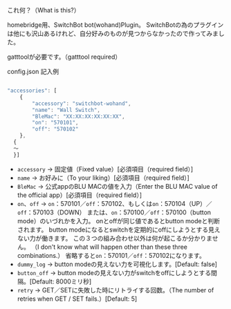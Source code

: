 これ何？（What is this?）

homebridge用、SwitchBot bot(wohand)Plugin。
SwitchBotの為のプラグインは他にも沢山あるけれど、自分好みのものが見つからなかったので作ってみました。

gatttoolが必要です。（gatttool required）

config.json 記入例
```js

"accessories": [
    {
        "accessory": "switchbot-wohand",
        "name": "Wall Switch",
        "BleMac": "XX:XX:XX:XX:XX:XX",
        "on": "570101",
        "off": "570102"
    },
  {
  ～
  }]
```

* `accessory` → 固定値（Fixed value）[必須項目（required field）]
* `name` → お好みに（To your liking）[必須項目（required field）]
* `BleMac` → 公式appのBLU MACの値を入力（Enter the BLU MAC value of the official app）[必須項目（required field）]
* `on`、`off` → `on`：570101／`off`：570102、もしくは`on`：570104（UP）／`off`：570103（DOWN）
または、`on`：570100／`off`：570100（button mode）のいづれかを入力。
onとoffが同じ値であるとbutton modeと判断されます。
button modeになるとswitchを定期的にoffにしようとする見えない力が働きます。
この３つの組み合わせ以外は何が起こるか分かりません。
（I don't know what will happen other than these three combinations.）
省略すると`on`：570101／`off`：570102になります。
* `dummy_log` → button modeの見えない力を可視化します。[Default: false]
* `button_off` → button modeの見えない力がswitchをoffにしようとする間隔。[Default: 8000ミリ秒]
* `retry` → GET／SETに失敗した時にリトライする回数。（The number of retries when GET / SET fails.）[Default: 5]
